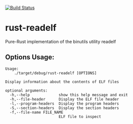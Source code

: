 [![Build Status](https://travis-ci.org/cole14/rust-readelf.svg?branch=master)](https://travis-ci.org/cole14/rust-readelf)

# rust-readelf
Pure-Rust implementation of the binutils utility readelf

## Options Usage:
```$ rust-readelf --help
Usage:
    ./target/debug/rust-readelf [OPTIONS]

Display information about the contents of ELF files

optional arguments:
  -h,--help             show this help message and exit
  -h,--file-header      Display the ELF file header
  -l,--program-headers  Display the program headers
  -S,--section-headers  Display the section headers
  -f,--file-name FILE_NAME
                        ELF file to inspect
```

